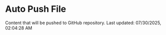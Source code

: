 # Auto Push File

Content that will be pushed to GitHub repository.
Last updated: 07/30/2025, 02:04:28 AM
